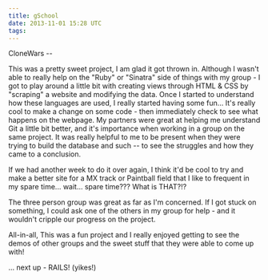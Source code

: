 ```yaml
---
title: gSchool
date: 2013-11-01 15:28 UTC
tags:
---
```


CloneWars --

This was a pretty sweet project, I am glad it got thrown in. Although I wasn't able to really help on the "Ruby" or "Sinatra" side of things with my group - I got to play around a little bit with creating views through HTML & CSS by "scraping" a website and modifying the data. Once I started to understand how these languages are used, I really started having some fun... It's really cool to make a change on some code - then immediately check to see what happens on the webpage. My partners were great at helping me understand Git a little bit better, and it's importance when working in a group on the same project. It was really helpful to me to be present when they were trying to build the database and such -- to see the struggles and how they came to a conclusion.

If we had another week to do it over again, I think it'd be cool to try and make a better site for a MX track or Paintball field that I like to frequent in my spare time... wait... spare time??? What is THAT?!?

The three person group was great as far as I'm concerned. If I got stuck on something, I could ask one of the others in my group for help - and it wouldn't cripple our progress on the project. 

All-in-all, This was a fun project and I really enjoyed getting to see the demos of other groups and the sweet stuff that they were able to come up with! 

... next up - RAILS! (yikes!)

